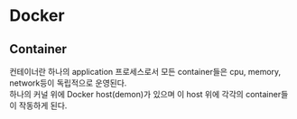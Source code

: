 Docker
===========

Container
-------
컨테이너란 하나의 application 프로세스로서 모든 container들은 cpu, memory, network등이 독립적으로 운영된다.  
하나의 커널 위에 Docker host(demon)가 있으며 이 host 위에 각각의 container들이 작동하게 된다.  
